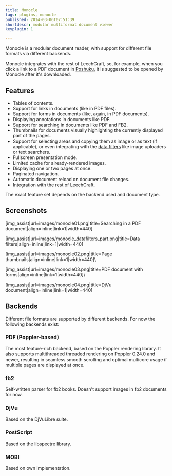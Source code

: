 ```yaml
---
title: Monocle
tags: plugins, monocle
published: 2014-03-06T07:51:39
shortdescr: modular multiformat document viewer
keyplugin: 1

---
```


Monocle is a modular document reader, with support for different file
formats via different backends.

Monocle integrates with the rest of LeechCraft, so, for example, when
you click a link to a PDF document in [Poshuku](/plugins-poshuku), it is
suggested to be opened by Monocle after it's downloaded.

Features
--------

- Tables of contents.
- Support for links in documents (like in PDF files).
- Support for forms in documents (like, again, in PDF documents).
- Displaying annotations in documents like PDF.
- Support for searching in documents like PDF and FB2.
- Thumbnails for documents visually highlighting the currently
  displayed part of the pages.
- Support for selecting areas and copying them as image or as text (if
  applicable), or even integrating with the [data
  filters](/concepts-data-filters) like image uploaders or
  text searchers.
- Fullscreen presentation mode.
- Limited cache for already-rendered images.
- Displaying one or two pages at once.
- Paginated navigation.
- Automatic document reload on document file changes.
- Integration with the rest of LeechCraft.

The exact feature set depends on the backend used and document type.

Screenshots
-----------

\[img\_assist|url=images/monocle01.png|title=Searching in a PDF document|align=inline|link=1|width=440\]

\[img\_assist|url=images/monocle\_datafilters\_part.png|title=Data filters|align=inline|link=1|width=440\]

\[img\_assist|url=images/monocle02.png|title=Page thumbnails|align=inline|link=1|width=440\]\

\[img\_assist|url=images/monocle03.png|title=PDF document with forms|align=inline|link=1|width=440\]\

\[img\_assist|url=images/monocle04.png|title=DjVu document|align=inline|link=1|width=440\]

Backends
--------

Different file formats are supported by different backends. For now the
following backends exist:

### PDF (Poppler-based)

The most feature-rich backend, based on the Poppler rendering library.
It also supports multithreaded threaded rendering on Poppler 0.24.0 and
newer, resulting in seamless smooth scrolling and optimal multicore
usage if multiple pages are displayed at once.

### fb2

Self-written parser for fb2 books. Doesn't support images in fb2
documents for now.

### DjVu

Based on the DjVuLibre suite.

### PostScript

Based on the libspectre library.

### MOBI

Based on own implementation.
